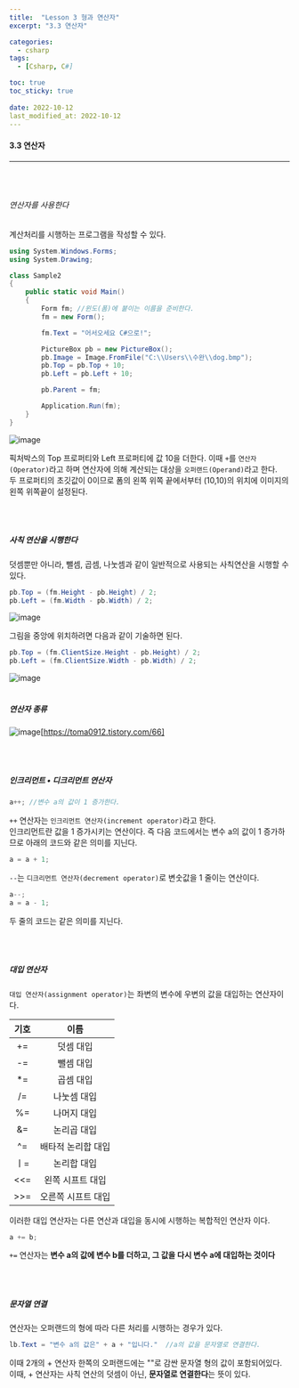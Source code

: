 ```yaml
---
title:  "Lesson 3 형과 연산자"
excerpt: "3.3 연산자"

categories:
  - csharp
tags:
  - [Csharp, C#]

toc: true
toc_sticky: true
 
date: 2022-10-12
last_modified_at: 2022-10-12
---
```


#### 3.3 연산자
---
<br>
<br>    

###### 연산자를 사용한다  

계산처리를 시행하는 프로그램을 작성할 수 있다.  

```cs
using System.Windows.Forms;
using System.Drawing;

class Sample2
{
    public static void Main()
    {
        Form fm; //윈도(폼)에 붙이는 이름을 준비한다.  
        fm = new Form();

        fm.Text = "어서오세요 C#으로!";

        PictureBox pb = new PictureBox(); 
        pb.Image = Image.FromFile("C:\\Users\\수완\\dog.bmp"); 
        pb.Top = pb.Top + 10;
        pb.Left = pb.Left + 10;

        pb.Parent = fm;

        Application.Run(fm);
    }
}
```

![image](https://user-images.githubusercontent.com/106606698/195217707-82a3f892-9607-4dd6-be14-a064b119b487.png)

픽처박스의 Top 프로퍼티와 Left 프로퍼티에 값 10을 더한다. 이때 `+`를 `연산자(Operator)`라고 하며 연산자에 의해 계산되는 대상을 `오퍼랜드(Operand)`라고 한다.  
두 프로퍼티의 초깃값이 0이므로 폼의 왼쪽 위쪽 끝에서부터 (10,10)의 위치에 이미지의 왼쪽 위쪽끝이 설정된다.  

<br>
<br>    

##### 사칙 연산을 시행한다    

덧셈뿐만 아니라, 뺄셈, 곱셈, 나눗셈과 같이 일반적으로 사용되는 사칙연산을 시행할 수 있다.  

```cs
pb.Top = (fm.Height - pb.Height) / 2;
pb.Left = (fm.Width - pb.Width) / 2;
```

![image](https://user-images.githubusercontent.com/106606698/195218186-eb2e4812-3267-4f17-a508-dced963fab60.png)

그림을 중앙에 위치하려면 다음과 같이 기술하면 된다.  

```cs
pb.Top = (fm.ClientSize.Height - pb.Height) / 2;
pb.Left = (fm.ClientSize.Width - pb.Width) / 2;
```

![image](https://user-images.githubusercontent.com/106606698/195218291-3ee08ac4-c2d8-48e2-8805-41df5d877518.png)
<br>
<br>    

##### 연산자 종류  

![image](https://user-images.githubusercontent.com/106606698/195218551-b9d683e4-ce4f-4a0c-b014-4209ffebc404.png)[https://toma0912.tistory.com/66]

<br>
<br>    

##### 인크리먼트 • 디크리먼트 연산자    

```cs
a++; //변수 a의 값이 1 증가한다.
```

`++` 연산자는 `인크리먼트 연산자(increment operator)`라고 한다.  
인크리먼트란 값을 1 증가시키는 연산이다. 즉 다음 코드에서는 변수 a의 값이 1 증가하므로 아래의 코드와 같은 의미를 지닌다.  

```cs
a = a + 1;
```

`--`는 `디크리먼트 연산자(decrement operator)`로 변숫값을 1 줄이는 연산이다.

```cs
a--;
a = a - 1;
```

두 줄의 코드는 같은 의미를 지닌다.  

<br>
<br>    

##### 대입 연산자  

`대입 연산자(assignment operator)`는 좌변의 변수에 우변의 값을 대입하는 연산자이다.  
  
| 기호 | 이름 | 
|:---:|:---:| 
| += | 덧셈 대입 |  
| -= | 뺄셈 대입 |  
| *= | 곱셈 대입 |  
| /= | 나눗셈 대입 |  
| %= | 나머지 대입 |  
| &= | 논리곱 대입 |  
| ^= | 배타적 논리합 대입 |  
|ㅣ= | 논리합 대입 |  
|<<= | 왼쪽 시프트 대입 |  
|>>= | 오른쪽 시프트 대입 |  
 
이러한 대입 연산자는 다른 연산과 대입을 동시에 시행하는 복합적인 연산자 이다.  

```cs
a += b;  
```

`+=` 연산자는 **변수 a의 값에 변수 b를 더하고, 그 값을 다시 변수 a에 대입하는 것이다**  

<br>
<br>    

##### 문자열 연결  

연산자는 오퍼랜드의 형에 따라 다른 처리를 시행하는 경우가 있다. 

```cs
lb.Text = "변수 a의 값은" + a + "입니다."  //a의 값을 문자열로 연결한다.    
```  

이때 2개의 + 연산자 한쪽의 오퍼랜드에는 ""로 감싼 문자열 형의 값이 포함되어있다. 이때, + 연산자는 사칙 연산의 덧셈이 아닌, **문자열로 연결한다**는 뜻이 있다.  